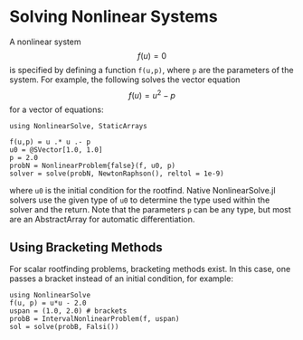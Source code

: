 # Solving Nonlinear Systems

A nonlinear system $$f(u) = 0$$ is specified by defining a function `f(u,p)`,
where `p` are the parameters of the system. For example, the following solves
the vector equation $$f(u) = u^2 - p$$ for a vector of equations:

```@example
using NonlinearSolve, StaticArrays

f(u,p) = u .* u .- p
u0 = @SVector[1.0, 1.0]
p = 2.0
probN = NonlinearProblem{false}(f, u0, p)
solver = solve(probN, NewtonRaphson(), reltol = 1e-9)
```

where `u0` is the initial condition for the rootfind. Native NonlinearSolve.jl
solvers use the given type of `u0` to determine the type used within the solver
and the return. Note that the parameters `p` can be any type, but most are an
AbstractArray for automatic differentiation.

## Using Bracketing Methods

For scalar rootfinding problems, bracketing methods exist. In this case, one passes
a bracket instead of an initial condition, for example:

```@example
using NonlinearSolve
f(u, p) = u*u - 2.0
uspan = (1.0, 2.0) # brackets
probB = IntervalNonlinearProblem(f, uspan)
sol = solve(probB, Falsi())
```
